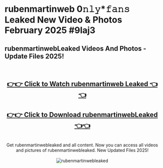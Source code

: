 # rubenmartinweb 0𝚗𝚕𝚢*𝚏𝚊𝚗𝚜 Leaked New Video & Photos February 2025 #9laj3

<h2>rubenmartinwebLeaked Videos And Photos - Update Files 2025!</h2>
<br>
<div align="center">
<h2><a href="https://mediaupload.pro?title=rubenmartinweb&ref=11F" rel="nofollow">👉👉 Click to Watch rubenmartinweb Leaked 👈👈</a></h2>
<h2><a href="https://mediaupload.pro?title=rubenmartinweb&ref=11F" rel="nofollow">👉👉 Click to Download rubenmartinwebLeaked 👈👈</a></h2>
<br>
Get rubenmartinwebleaked and all content. Now you can access all videos and pictures of rubenmartinwebleaked. New Updated Files 2025!
<br>
<br>
<a href="https://mediaupload.pro?title=rubenmartinweb&ref=11F" rel="nofollow" data-target="animated-image.originalLink"><img src="https://i.ibb.co/Gkj2r4b/banner.png" alt="rubenmartinwebleaked" style="max-width: 100%; display: inline-block;" data-target="animated-image.originalImage"></a>
</div>
<br>

